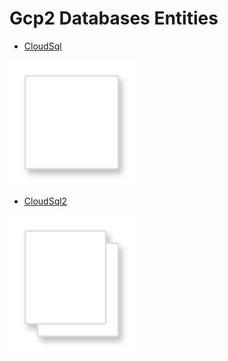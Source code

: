 # Gcp2 Databases Entities


- [CloudSql](./cloud-sql.md)  
<img src="./cloud-sql.png" width="200"/>

- [CloudSql2](./cloud-sql-2.md)  
<img src="./cloud-sql-2.png" width="200"/>

